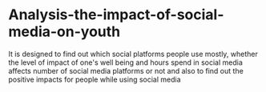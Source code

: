 # Analysis-the-impact-of-social-media-on-youth
It is designed to find out which social platforms people use mostly, whether the level of impact of one's well being and hours spend in social media affects number of social media platforms or not and also to find out the positive impacts for people while using social media
